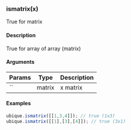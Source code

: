 ### ismatrix(x)

True for matrix


#### Description

True for array of array (matrix)  



#### Arguments

|Params|Type|Description
|---------|----|-----------
|`` | matrix | x matrix


#### Examples

```js
ubique.ismatrix([[1,3,4]]); // true (1x3)
ubique.ismatrix([[1],[3],[4]]); // true (3x1)
```

